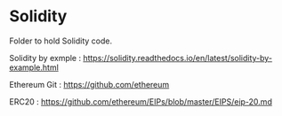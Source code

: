 # Solidity

Folder to hold Solidity code.

Solidity by exmple : https://solidity.readthedocs.io/en/latest/solidity-by-example.html

Ethereum Git : https://github.com/ethereum

ERC20 : https://github.com/ethereum/EIPs/blob/master/EIPS/eip-20.md
